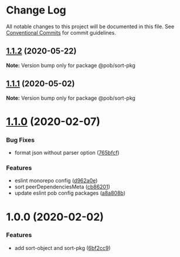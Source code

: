 # Change Log

All notable changes to this project will be documented in this file.
See [Conventional Commits](https://conventionalcommits.org) for commit guidelines.

## [1.1.2](https://github.com/christophehurpeau/pob/compare/@pob/sort-pkg@1.1.1...@pob/sort-pkg@1.1.2) (2020-05-22)

**Note:** Version bump only for package @pob/sort-pkg





## [1.1.1](https://github.com/christophehurpeau/pob/compare/@pob/sort-pkg@1.1.0...@pob/sort-pkg@1.1.1) (2020-05-02)

**Note:** Version bump only for package @pob/sort-pkg





# [1.1.0](https://github.com/christophehurpeau/pob/compare/@pob/sort-pkg@1.0.0...@pob/sort-pkg@1.1.0) (2020-02-07)


### Bug Fixes

* format json without parser option ([765bfcf](https://github.com/christophehurpeau/pob/commit/765bfcfd70e90c208d8c6e95d5f27c477ace2328))


### Features

* eslint monorepo config ([d962a0e](https://github.com/christophehurpeau/pob/commit/d962a0e158001d039d72a7f1bababd699c782d58))
* sort peerDependenciesMeta ([cb86201](https://github.com/christophehurpeau/pob/commit/cb862019ad1cb346ffed6a666765cce86461ded7))
* update eslint pob config packages ([a8a808b](https://github.com/christophehurpeau/pob/commit/a8a808bedd34983165f981d069af59bdbf5487e2))





# 1.0.0 (2020-02-02)


### Features

* add sort-object and sort-pkg ([6bf2cc9](https://github.com/christophehurpeau/pob/commit/6bf2cc9f1b9996d1c3016efcf9c605d4f3e22712))
